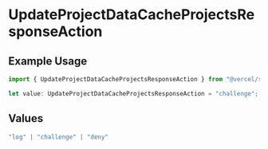 # UpdateProjectDataCacheProjectsResponseAction

## Example Usage

```typescript
import { UpdateProjectDataCacheProjectsResponseAction } from "@vercel/sdk/models/updateprojectdatacacheop.js";

let value: UpdateProjectDataCacheProjectsResponseAction = "challenge";
```

## Values

```typescript
"log" | "challenge" | "deny"
```
